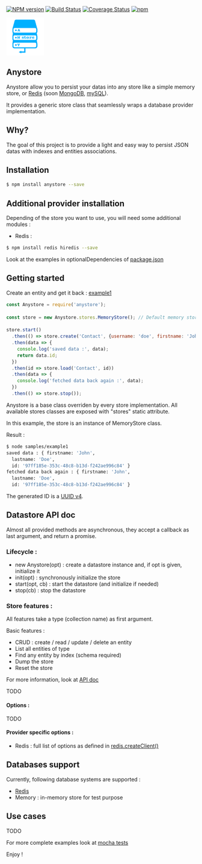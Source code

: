 [![NPM version](https://badge.fury.io/js/anystore.svg)](http://badge.fury.io/js/anystore)
[![Build Status](https://travis-ci.org/openhoat/anystore.png?branch=master)](https://travis-ci.org/openhoat/anystore)
[![Coverage Status](https://coveralls.io/repos/openhoat/anystore/badge.svg)](https://coveralls.io/r/openhoat/anystore)
[![npm](https://img.shields.io/npm/l/express.svg?style=flat-square)]()

![Datastore Logo](assets/img/logo-anystore-100.png)

## Anystore

Anystore allow you to persist your datas into any store like a simple memory store, or [Redis](http://redis.io/) (soon [MongoDB](http://www.mongodb.org/), [mySQL](http://www.mysql.com/)).

It provides a generic store class that seamlessly wraps a database provider implementation.

## Why?

The goal of this project is to provide a light and easy way to persist JSON datas with indexes and entities associations.

## Installation

```bash
$ npm install anystore --save
```

## Additional provider installation

Depending of the store you want to use, you will need some additional modules :

- Redis :

```bash
$ npm install redis hiredis --save
```

Look at the examples in optionalDependencies of [package.json](https://github.com/openhoat/anystore/blob/master/package.json)

## Getting started

Create an entity and get it back : [example1](https://github.com/openhoat/anystore/tree/master/samples/example1.js)

```javascript
const Anystore = require('anystore');

const store = new Anystore.stores.MemoryStore(); // Default memory store provided for test purpose

store.start()
  .then(() => store.create('Contact', {username: 'doe', firstname: 'John', lastname: 'Doe'}))
  .then(data => {
    console.log('saved data :', data);
    return data.id;
  })
  .then(id => store.load('Contact', id))
  .then(data => {
    console.log('fetched data back again :', data);
  })
  .then(() => store.stop());
```

Anystore is a base class overriden by every store implementation.
All available stores classes are exposed with "stores" static attribute.

In this example, the store is an instance of MemoryStore class.

Result :

```bash
$ node samples/example1
saved data : { firstname: 'John',
  lastname: 'Doe',
  id: '97ff185e-353c-48c8-b13d-f242ae996c84' }
fetched data back again : { firstname: 'John',
  lastname: 'Doe',
  id: '97ff185e-353c-48c8-b13d-f242ae996c84' }
```

The generated ID is a [UUID v4](https://github.com/broofa/node-uuid).

## Datastore API doc

Almost all provided methods are asynchronous, they accept a callback as last argument, and return a promise.

### Lifecycle :

- new Anystore(opt) : create a datastore instance and, if opt is given, initialize it
- init(opt) : synchronously initialize the store
- start(opt, cb) : start the datastore (and initialize if needed)
- stop(cb) : stop the datastore


### Store features :

All features take a type (collection name) as first argument.

Basic features :

- CRUD : create / read / update / delete an entity
- List all entities of type
- Find any entity by index (schema required)
- Dump the store
- Reset the store

For more information, look at [API doc](https://openhoat.github.io/anystore/)

TODO

#### Options :

TODO

#### Provider specific options :

- Redis : full list of options as defined in [redis.createClient()](https://github.com/mranney/node_redis#overloading)

## Databases support

Currently, following database systems are supported :

- [Redis](http://redis.io/)
- Memory : in-memory store for test purpose

## Use cases

TODO

For more complete examples look at [mocha tests](https://github.com/openhoat/anystore/tree/master/test)

Enjoy !
